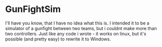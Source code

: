 # GunFightSim
I'll have you know, that I have no idea what this is.
I intended it to be a simulator of a gunfight between two teams, but i couldnt make more than two controllers.
Just like any code i wrote - it works on linux, but it's possible (and pretty easy) to rewrite it to Windows.
